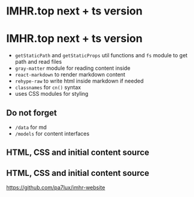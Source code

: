 # IMHR.top next + ts version

# IMHR.top next + ts version

- `getStaticPath` and `getStaticProps` util functions and `fs` module to get path and read files
- `gray-matter` module for reading content inside
- `react-markdown` to render markdown content
- `rehype-raw` to write html inside markdown if needed
- `classnames` for `cn()` syntax
- uses CSS modules for styling

## Do not forget

- `/data` for md
- `/models` for content interfaces

## HTML, CSS and initial content source

## HTML, CSS and initial content source

https://github.com/pa7lux/imhr-website
